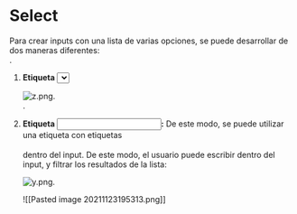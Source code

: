 # Select

Para crear inputs con una lista de varias opciones, se puede desarrollar de dos maneras diferentes:  
.

1.  **Etiqueta <select>:** Esta permite crear la lista, con las etiquetas **<option>**:  
    
    ![z.png](https://static.platzi.com/media/user_upload/z-0f57dc8c-5851-463a-bff3-eee19ae48ad5.jpg).  
    .
    
2.  **Etiqueta <input list = “”>:** De este modo, se puede utilizar una etiqueta **<datalist>** con etiquetas **<option>** dentro del input. De este modo, el usuario puede escribir dentro del input, y filtrar los resultados de la lista:  
    
    ![y.png](https://static.platzi.com/media/user_upload/y-c05f72c2-699a-40e9-8f90-784a17834854.jpg).
	
	![[Pasted image 20211123195313.png]]